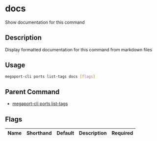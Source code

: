 # docs

Show documentation for this command

## Description

Display formatted documentation for this command from markdown files

## Usage

```sh
megaport-cli ports list-tags docs [flags]
```


## Parent Command

* [megaport-cli ports list-tags](megaport-cli_ports_list-tags.md)
## Flags

| Name | Shorthand | Default | Description | Required |
|------|-----------|---------|-------------|----------|

